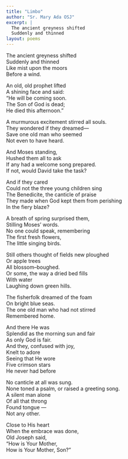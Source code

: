 ```yaml
---
title: "Limbo"
author: "Sr. Mary Ada OSJ"
excerpt: |
  The ancient greyness shifted  
  Suddenly and thinned
layout: poems
---
```


The ancient greyness shifted  
Suddenly and thinned  
Like mist upon the moors  
Before a wind.  

An old, old prophet lifted  
A shining face and said:  
“He will be coming soon.  
The Son of God is dead;  
He died this afternoon.”  

A murmurous excitement stirred all souls.  
They wondered if they dreamed—  
Save one old man who seemed  
Not even to have heard.  

And Moses standing,  
Hushed them all to ask  
If any had a welcome song prepared.  
If not, would David take the task?  

And if they cared  
Could not the three young children sing  
The Benedicite, the canticle of praise  
They made when God kept them from perishing  
In the fiery blaze?  

A breath of spring surprised them,  
Stilling Moses’ words.  
No one could speak, remembering  
The first fresh flowers,  
The little singing birds.  

Still others thought of fields new ploughed  
Or apple trees  
All blossom–boughed.  
Or some, the way a dried bed fills  
With water  
Laughing down green hills.  

The fisherfolk dreamed of the foam  
On bright blue seas.  
The one old man who had not stirred  
Remembered home.  

And there He was  
Splendid as the morning sun and fair  
As only God is fair.  
And they, confused with joy,  
Knelt to adore  
Seeing that He wore  
Five crimson stars  
He never had before  


No canticle at all was sung.  
None toned a psalm, or raised a greeting song.  
A silent man alone  
Of all that throng  
Found tongue —  
Not any other.  

Close to His heart  
When the embrace was done,  
Old Joseph said,  
“How is Your Mother,  
How is Your Mother, Son?”  
